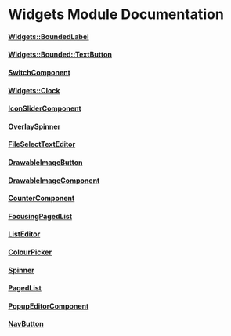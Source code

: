 # Widgets Module Documentation

#### [Widgets::BoundedLabel](../../Source/Widgets/Widgets_BoundedLabel.h)

#### [Widgets::Bounded::TextButton](../../Source/Widgets/Bounded/TextButton.h)

#### [SwitchComponent](../../Source/Widgets/SwitchComponent.h)

#### [Widgets::Clock](../../Source/Widgets/Widgets_Clock.h)

#### [IconSliderComponent](../../Source/Widgets/IconSliderComponent.h)

#### [OverlaySpinner](../../Source/Widgets/OverlaySpinner.h)

#### [FileSelectTextEditor](../../Source/Widgets/FileSelectTextEditor.h)

#### [DrawableImageButton](../../Source/Widgets/DrawableImageButton.h)

#### [DrawableImageComponent](../../Source/Widgets/DrawableImageComponent.h)

#### [CounterComponent](../../Source/Widgets/CounterComponent.h)

#### [FocusingPagedList](../../Source/Widgets/FocusingPagedList.h)

#### [ListEditor](../../Source/Widgets/ListEditor.h)

#### [ColourPicker](../../Source/Widgets/ColourPicker.h)

#### [Spinner](../../Source/Widgets/Spinner.h)

#### [PagedList](../../Source/Widgets/PagedList.h)

#### [PopupEditorComponent](../../Source/Widgets/PopupEditorComponent.h)


#### [NavButton](../../Source/Widgets/NavButton.h)

